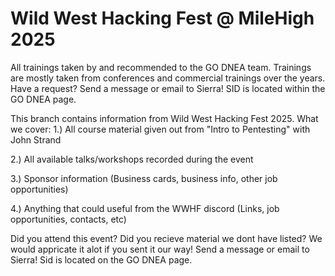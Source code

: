 # Wild West Hacking Fest @ MileHigh 2025
All trainings taken by and recommended to the GO DNEA team. Trainings are mostly taken from conferences and commercial trainings over the years. Have a request? Send a message or email to Sierra! SID is located within the GO DNEA page.

This branch contains information from Wild West Hacking Fest 2025. What we cover:
1.) All course material given out from "Intro to Pentesting" with John Strand

2.) All available talks/workshops recorded during the event

3.) Sponsor information (Business cards, business info, other job opportunities)

4.) Anything that could useful from the WWHF discord (Links, job opportunities, contacts, etc)

Did you attend this event? Did you recieve material we dont have listed? We would appricate it alot if you sent it our way! Send a message or email to Sierra! Sid is located on the GO DNEA page.
